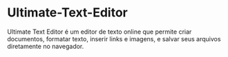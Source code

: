 # Ultimate-Text-Editor
Ultimate Text Editor é um editor de texto online que permite criar documentos, formatar texto, inserir links e imagens, e salvar seus arquivos diretamente no navegador.
